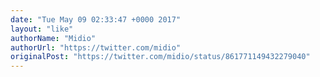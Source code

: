 ```yaml
---
date: "Tue May 09 02:33:47 +0000 2017"
layout: "like"
authorName: "Midio"
authorUrl: "https://twitter.com/midio"
originalPost: "https://twitter.com/midio/status/861771149432279040"
---
```


